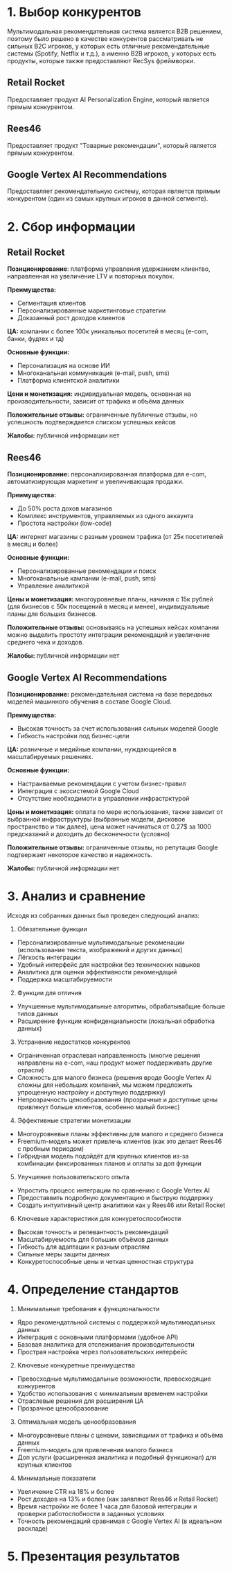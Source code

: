 # 1. Выбор конкурентов

Мультимодальная рекомендательная система является B2B решением, поэтому было решено в качестве конкурентов рассматривать не сильных B2C игроков, у которых есть отличные рекомендательные системы (Spotify, Netflix и т.д.), а именно B2B игроков, у которых есть продукты, которые также предоставляют RecSys фреймворки. 

## Retail Rocket

Предоставляет продукт AI Personalization Engine, который является прямым конкурентом.

## Rees46

Предоставляет продукт "Товарные рекомендации", который является прямым конкурентом.

## Google Vertex AI Recommendations

Предоставляет рекомендательную систему, которая является прямым конкурентом (один из самых крупных игроков в данной сегменте).

# 2. Сбор информации

## Retail Rocket

**Позиционирование**: платформа управления удержанием клиентво, направленная на увеличение LTV и повторных покупок.

**Преимущества:**
- Сегментация клиентов
- Персонализированные маркетинговые стратегии
- Доказанный рост доходов клиентов

**ЦА:** компании с более 100к уникальных посетитей в месяц (e-com, банки, фудтех и тд)

**Основные функции:**
- Персонализация на основе ИИ
- Многоканальная коммуникация (e-mail, push, sms)
- Платформа клиентской аналитики

**Цени и монетизация:** индивидуальная модель, основнная на производительности, зависит от трафика и объёма данных

**Положительные отзывы:** ограниченные публичные отзывы, но успешность подтверждается списком успешных кейсов

**Жалобы:** публичной информации нет

## Rees46

**Позиционирование:** персонализированная платформа для e-com, автоматизирующая маркетинг и увеличивающая продажи.

**Преимущества:**
- До 50% роста дохов магазинов
- Комплекс инструментов, управляемых из одного аккаунта
- Простота настройки (low-code)

**ЦА:** интернет магазины с разным уровнем трафика (от 25к посетителей в месяц и более)

**Основные функции:**
- Персонализированные рекомендации и поиск
- Многоканальные кампании (e-mail, push, sms)
- Управление аналитикой

**Цены и монетизация:** многоуровневые планы, начиная с 15к рублей (для бизнесов с 50к посещений в месяц и менее), индивидуальные планы для больших бизнесов.

**Положительные отзывы:** основываясь на успешных кейсах компании можно выделить простоту интеграции рекомендаций и увеличение среднего чека и доходов.

**Жалобы:** публичной информации нет

## Google Vertex AI Recommendations

**Позиционирование:** рекомендательная система на базе передовых моделей машинного обучения в составе Google Cloud.

**Преимущества:**
- Высокая точность за счет использования сильных моделей Google
- Гибкость настройки под бизнес-цели

**ЦА:** розничные и медийные компании, нуждающиейся в масштабируемых решениях.

**Основные функции:**
- Настраиваемые рекомендации с учетом бизнес-правил
- Интеграция с экосистемой Google Cloud
- Отсутствие необходимоти в управлении инфрастрктурой

**Цены и монетизация:** оплата по мере использования, также зависит от выбранной инфраструктуры (выбранные модели, дисковое пространство и так далее), цена может начинаться от 0.27$ за 1000 предсказаний и доходить до бесконечности (условно)

**Положительные отзывы:** ограниченные отзывы, но репутация Google подтвержает некоторое качество и надежность.

**Жалобы:** публичной информации нет

# 3. Анализ и сравнение

Исходя из собранных данных был проведен следующий анализ:

1. Обязательные функции
- Персонализированные мультимодальные рекоменации (использование текста, изображений и других данных)
- Лёгкость интеграции
- Удобный интерфейс для настройки без технических навыков
- Аналитика для оценки эффективности рекомендаций
- Поддержка масштабируемости

2. Функции для отличия
- Улучшенные мультимодальные алгоритмы, обрабатывабщие больше типов данных
- Расширение функции конфиденциальности (локальная обработка данных)

3. Устранение недостатков конкурентов
- Ограниченная отраслевая направленность (многие решения направлены на e-com, наш продукт может поддерживать другие отрасли)
- Сложность для малого бизнеса (решения вроде Google Vertex AI сложны для небольших компаний, мы можем предложить упрощенную настройку и доступную поддержку)
- Непрозрачность ценообразования (прозрачные и доступные цены привлекут больше клиентов, особенно малый бизнес)

4. Эффективные стратегии монетизации
- Многоуровневые планы эффективны для малого и среднего бизнеса
- Freemium-модель может привлечь клиентов (как это делает Rees46 с пробным периодом)
- Гибридная модель подойдёт для крупных клиентов из-за комбинации фиксированных планов и оплаты за доп функции

5. Улучшение пользовательского опыта
- Упростить процесс интеграции по сравнению с Google Vertex AI
- Предоставвить подробную документацию и быструю поддержку
- Создать интуитивный центр аналитики как у Rees46 или Retail Rocket

6. Ключевые характеристики для конкуретоспособности
- Высокая точность и релевантность рекомендаций
- Масштабируемость для больших объёмов данных
- Гибкость для адаптации к разным отраслям
- Сильные меры защиты данных
- Конкуретоспособные цены и четкая ценностная структура

# 4. Определение стандартов

1. Минимальные требования к функциональности
- Ядро рекомендатльной системы с поддержкой мультимодальных данных
- Интеграция с основными платформами (удобное API)
- Базовая аналитика для отслеживания производительности
- Прострая настройка через пользовательских интерфейс 

2. Ключевые конкуретные преимущества
- Превосходные мультимодальные возможности, превосходящие конкурентов
- Удобство использования с минимальным временем настройки
- Отраслевые решения для расширения ЦА
- Прозрачное ценообразование

3. Оптимальная модель ценообразования
- Многоуровневые планы с ценами, зависящими от трафика и объёма данных
- Freemium-модель для привлечения малого бизнеса
- Доп услуги (расширенная аналитика и подобный функционал) для крупных клиентов

4. Минимальные показатели 
- Увеличение CTR на 18% и более
- Рост доходов на 13% и более (как заявляют Rees46 и Retail Rocket)
- Время настройки не более 1 часа для базовой интеграции и проверки работоспобности в заданных условиях
- Точность рекомендаций сравнимая с Google Vertex AI (в идеальном раскладе)  

# 5. Презентация результатов